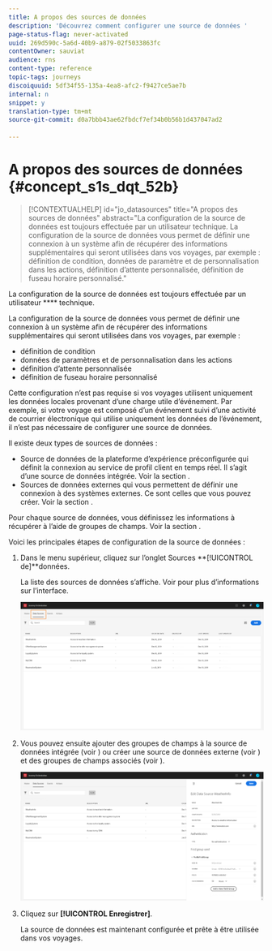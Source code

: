 ```yaml
---
title: A propos des sources de données
description: 'Découvrez comment configurer une source de données '
page-status-flag: never-activated
uuid: 269d590c-5a6d-40b9-a879-02f5033863fc
contentOwner: sauviat
audience: rns
content-type: reference
topic-tags: journeys
discoiquuid: 5df34f55-135a-4ea8-afc2-f9427ce5ae7b
internal: n
snippet: y
translation-type: tm+mt
source-git-commit: d0a7bbb43ae62fbdcf7ef34b0b56b1d437047ad2

---
```



# A propos des sources de données {#concept_s1s_dqt_52b}

>[!CONTEXTUALHELP]
>id=&quot;jo_datasources&quot;
>title=&quot;A propos des sources de données&quot;
>abstract=&quot;La configuration de la source de données est toujours effectuée par un utilisateur technique. La configuration de la source de données vous permet de définir une connexion à un système afin de récupérer des informations supplémentaires qui seront utilisées dans vos voyages, par exemple : définition de condition, données de paramètre et de personnalisation dans les actions, définition d’attente personnalisée, définition de fuseau horaire personnalisé.&quot;

La configuration de la source de données est toujours effectuée par un utilisateur **** technique.

La configuration de la source de données vous permet de définir une connexion à un système afin de récupérer des informations supplémentaires qui seront utilisées dans vos voyages, par exemple :

* définition de condition
* données de paramètres et de personnalisation dans les actions
* définition d’attente personnalisée
* définition de fuseau horaire personnalisé

Cette configuration n’est pas requise si vos voyages utilisent uniquement les données locales provenant d’une charge utile d’événement. Par exemple, si votre voyage est composé d’un événement suivi d’une activité de courrier électronique qui utilise uniquement les données de l’événement, il n’est pas nécessaire de configurer une source de données.

Il existe deux types de sources de données :

* Source de données de la plateforme d’expérience préconfigurée qui définit la connexion au service de profil client en temps réel. Il s’agit d’une source de données intégrée. Voir la section [](../datasource/adobe-experience-platform-data-source.md).
* Sources de données externes qui vous permettent de définir une connexion à des systèmes externes. Ce sont celles que vous pouvez créer. Voir la section [](../datasource/external-data-sources.md).

Pour chaque source de données, vous définissez les informations à récupérer à l’aide de groupes de champs. Voir la section [](../datasource/field-groups.md).

Voici les principales étapes de configuration de la source de données :

1. Dans le menu supérieur, cliquez sur l’onglet Sources **[!UICONTROL de]**données.

   La liste des sources de données s’affiche. Voir [](../about/user-interface.md) pour plus d’informations sur l’interface.

   ![](../assets/journey18.png)

1. Vous pouvez ensuite ajouter des groupes de champs à la source de données intégrée (voir [](../datasource/adobe-experience-platform-data-source.md)) ou créer une source de données externe (voir [](../datasource/external-data-sources.md)) et des groupes de champs associés (voir [](../datasource/field-groups.md)).

   ![](../assets/journey23.png)

1. Cliquez sur **[!UICONTROL Enregistrer]**.

   La source de données est maintenant configurée et prête à être utilisée dans vos voyages.
